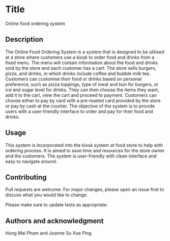 # Title

Online food ordering system

## Description

The Online Food Ordering System is a system that is designed to be utilised at a store where customers use a kiosk to order food and drinks from a fixed menu. The menu will contain information about the food and drinks sold by the store and each customer has a cart. The store sells burgers, pizza, and drinks, in which drinks include coffee and bubble milk tea. Customers can customise their food or drinks based on personal preference, such as pizza toppings, type of meat and bun for burgers, or ice and sugar level for drinks. They can then choose the items they want, add it to the cart, view the cart and proceed to payment. Customers can choose either to pay by card with a pre-loaded card provided by the store or pay by cash at the counter. The objective of the system is to provide users with a user-friendly interface to order and pay for their food and drinks.

## Usage

This system is incorporated into the kiosk system at food store to help with ordering process. It is aimed to save time and resources for the store owner and the customers. The system is user-friendly with clean interface and easy to navigate around.

## Contributing

Pull requests are welcome. For major changes, please open an issue first to discuss what you would like to change.

Please make sure to update tests as appropriate.

## Authors and acknowledgment

Hong Mai Pham and Joanne Su Xue Ping 